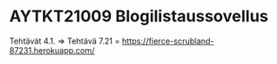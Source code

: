 # AYTKT21009 Blogilistaussovellus
Tehtävät 4.1. => 
Tehtävä  7.21 = https://fierce-scrubland-87231.herokuapp.com/
